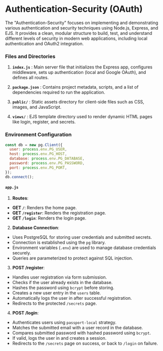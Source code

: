 # Authentication-Security (OAuth)
The "Authentication-Security" focuses on implementing and demonstrating various authentication and security techniques using Node.js, Express, and EJS. It provides a clean, modular structure to build, test, and understand different levels of security in modern web applications, including local authentication and OAuth2 integration.

### Files and Directories

1. **`index.js`** : Main server file that initializes the Express app, configures middleware, sets up authentication (local and Google OAuth), and defines all routes.

2. **`package.json`** : Contains project metadata, scripts, and a list of dependencies required to run the application.

3. **`public/`** : Static assets directory for client-side files such as CSS, images, and JavaScript.

4. **`views/`** : EJS template directory used to render dynamic HTML pages like login, register, and secrets.

###  Environment Configuration
```js
const db = new pg.Client({
  user: process.env.PG_USER,
  host: process.env.PG_HOST,
  database: process.env.PG_DATABASE,
  password: process.env.PG_PASSWORD,
  port: process.env.PG_PORT,
});
db.connect();

```
#### `app.js`

1. **Routes**:
  - **GET `/`**: Renders the home page.
  - **GET `/register`**: Renders the registration page.
  - **GET `/login`**: Renders the login page.

2. **Database Connection**:
  - Uses PostgreSQL for storing user credentials and submitted secrets.
  - Connection is established using the `pg` library.
  - Environment variables (`.env`) are used to manage database credentials securely.
  - Queries are parameterized to protect against SQL injection.

3. **POST /register**:
  - Handles user registration via form submission.
  - Checks if the user already exists in the database.
  - Hashes the password using `bcrypt` before storing.
  - Creates a new user entry in the `users` table.
  - Automatically logs the user in after successful registration.
  - Redirects to the protected `/secrets` page.

4. **POST /login**:
  - Authenticates users using `passport-local` strategy.
  - Matches the submitted email with a user record in the database.
  - Compares submitted password with hashed password using `bcrypt`.
  - If valid, logs the user in and creates a session.
  - Redirects to the `/secrets` page on success, or back to `/login` on failure.







